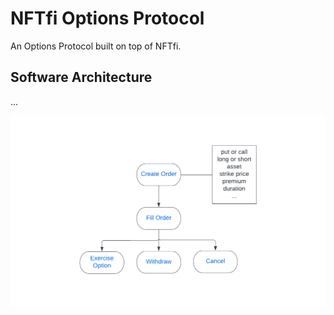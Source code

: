 # NFTfi Options Protocol

An Options Protocol built on top of NFTfi.

## Software Architecture

...

![Option Architecture Overview](diagrams/NFTfi%20Options%20Protocol%20-%20Option%20Architecture%20-%20Overview.png)

